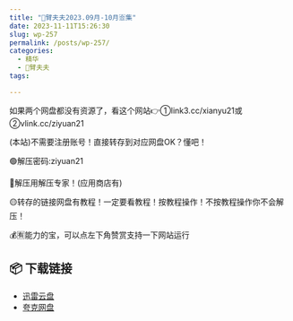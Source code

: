 ```yaml
---
title: "🌸臂夫夫2023.09月-10月🈴集"
date: 2023-11-11T15:26:30
slug: wp-257
permalink: /posts/wp-257/
categories:
  - 精华
  - 🌸臂夫夫
tags:

---
```


如果两个网盘都没有资源了，看这个网站👉①link3.cc/xianyu21或②vlink.cc/ziyuan21

(本站)不需要注册账号！直接转存到对应网盘OK？懂吧！

🟢解压密码:ziyuan21

🔵解压用解压专家！(应用商店有)

🟡转存的链接网盘有教程！一定要看教程！按教程操作！不按教程操作你不会解压！

💰🈶能力的宝，可以点左下角赞赏支持一下网站运行

## 📦 下载链接
- [迅雷云盘](https://blziyuan21.com/pay-download/257?key=4dd06d401b&down_id=0)
- [夸克网盘](https://blziyuan21.com/pay-download/257?key=4dd06d401b&down_id=1)

